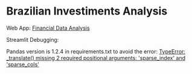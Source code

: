 # Brazilian Investiments Analysis

Web App: <a href="https://share.streamlit.io/marcosrmg/investments/src/app.py" target="_blank">Financial Data Analysis</a>


Streamlit Debugging:

Pandas version is 1.2.4 in requirements.txt to avoid the error: <a href="https://discuss.streamlit.io/t/getiing-an-error-after-deployment-of-streamlit-c/14674" target="_blank">TypeError: _translate() missing 2 required positional arguments: 'sparse_index' and 'sparse_cols'</a>
